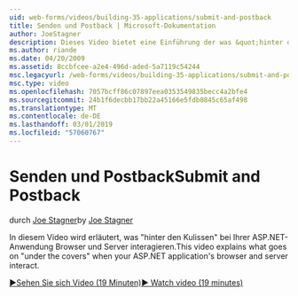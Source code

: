 ```yaml
---
uid: web-forms/videos/building-35-applications/submit-and-postback
title: Senden und Postback | Microsoft-Dokumentation
author: JoeStagner
description: Dieses Video bietet eine Einführung der was &quot;hinter den Kulissen&quot; bei Ihrer ASP.NET-Anwendung Browser und Server interagieren.
ms.author: riande
ms.date: 04/20/2009
ms.assetid: 8ccbfcee-a2e4-496d-aded-5a7119c54244
msc.legacyurl: /web-forms/videos/building-35-applications/submit-and-postback
msc.type: video
ms.openlocfilehash: 7057bcff86c07897eea0353549835becc4a2bfe4
ms.sourcegitcommit: 24b1f6decbb17bb22a45166e5fdb0845c65af498
ms.translationtype: MT
ms.contentlocale: de-DE
ms.lasthandoff: 03/01/2019
ms.locfileid: "57060767"
---
```

<a name="submit-and-postback"></a><span data-ttu-id="bc512-103">Senden und Postback</span><span class="sxs-lookup"><span data-stu-id="bc512-103">Submit and Postback</span></span>
====================
<span data-ttu-id="bc512-104">durch [Joe Stagner](https://github.com/JoeStagner)</span><span class="sxs-lookup"><span data-stu-id="bc512-104">by [Joe Stagner](https://github.com/JoeStagner)</span></span>

<span data-ttu-id="bc512-105">In diesem Video wird erläutert, was &quot;hinter den Kulissen&quot; bei Ihrer ASP.NET-Anwendung Browser und Server interagieren.</span><span class="sxs-lookup"><span data-stu-id="bc512-105">This video explains what goes on &quot;under the covers&quot; when your ASP.NET application's browser and server interact.</span></span>

[<span data-ttu-id="bc512-106">&#9654;Sehen Sie sich Video (19 Minuten)</span><span class="sxs-lookup"><span data-stu-id="bc512-106">&#9654; Watch video (19 minutes)</span></span>](https://channel9.msdn.com/Blogs/ASP-NET-Site-Videos/submit-and-postback)

